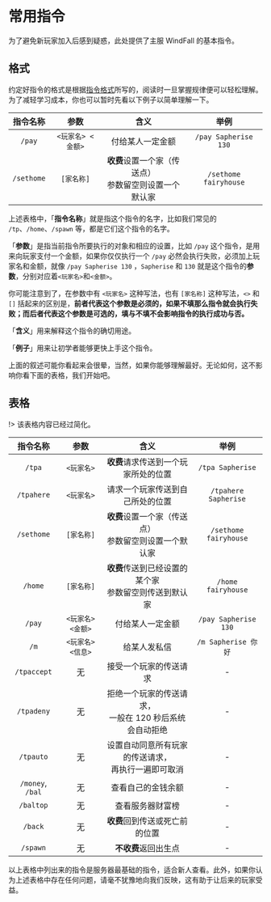 # 常用指令

为了避免新玩家加入后感到疑惑，此处提供了主服 WindFall 的基本指令。

## 格式

约定好指令的格式是根据[指令格式](//docs.sotap.dev/#/wiki/command-format.md)所写的，阅读时一旦掌握规律便可以轻松理解。为了减轻学习成本，你也可以暂时先看以下例子以简单理解一下。

|  指令名称  |       参数        |                           含义                           |         举例          |
| :--------: | :---------------: | :------------------------------------------------------: | :-------------------: |
|   `/pay`   | `<玩家名> <金额>` |                     付给某人一定金额                     | `/pay Sapherise 130`  |
| `/sethome` |    `[家名称]`     | **收费**设置一个家（传送点）<br>参数留空则设置一个默认家 | `/sethome fairyhouse` |

上述表格中，「**指令名称**」就是指这个指令的名字，比如我们常见的 `/tp`、`/home`、`/spawn` 等，都是它们这个指令的名字。

「**参数**」是指当前指令所要执行的对象和相应的设置，比如 `/pay` 这个指令，是用来向玩家支付一个金额，如果你仅仅执行一个 `/pay` 必然会执行失败，必须加上玩家名和金额，就像 `/pay Sapherise 130` ，`Sapherise` 和 `130` 就是这个指令的**参数**，分别对应着`<玩家名>`和`<金额>`。

你可能注意到了，在参数中有 `<玩家名>` 这种写法，也有 `[家名称]` 这种写法，`<>` 和 `[]` 括起来的区别是，**前者代表这个参数是必须的，如果不填那么指令就会执行失败；而后者代表这个参数是可选的，填与不填不会影响指令的执行成功与否。**

「**含义**」用来解释这个指令的确切用途。

「**例子**」用来让初学者能够更快上手这个指令。

上面的叙述可能你看起来会很晕，当然，如果你能够理解最好。无论如何，这不影响你看下面的表格，我们开始吧。

## 表格

!> 该表格内容已经过简化。

|     指令名称     |       参数        |                           含义                            |         举例          |
| :--------------: | :---------------: | :-------------------------------------------------------: | :-------------------: |
|      `/tpa`      |    `<玩家名>`     |           **收费**请求传送到一个玩家所处的位置            |   `/tpa Sapherise`    |
|    `/tpahere`    |    `<玩家名>`     |             请求一个玩家传送到自己所处的位置              | `/tpahere Sapherise`  |
|    `/sethome`    |    `[家名称]`     | **收费**设置一个家（传送点）<br>参数留空则设置一个默认家  | `/sethome fairyhouse` |
|     `/home`      |    `[家名称]`     | **收费**传送到已经设置的某个家<br>参数留空则传送到默认家  |  `/home fairyhouse`   |
|      `/pay`      | `<玩家名> <金额>` |                     付给某人一定金额                      | `/pay Sapherise 130`  |
|       `/m`       | `<玩家名> <信息>` |                       给某人发私信                        |  `/m Sapherise 你好`  |
|   `/tpaccept`    |        无         |                  接受一个玩家的传送请求                   |           -           |
|    `/tpadeny`    |        无         | 拒绝一个玩家的传送请求，<br>一般在 120 秒后系统会自动拒绝 |           -           |
|    `/tpauto`     |        无         |  设置自动同意所有玩家的传送请求，<br>再执行一遍即可取消   |           -           |
| `/money`, `/bal` |        无         |                    查看自己的金钱余额                     |           -           |
|    `/baltop`     |        无         |                     查看服务器财富榜                      |           -           |
|     `/back`      |        无         |              **收费**回到传送或死亡前的位置               |           -           |
|     `/spawn`     |        无         |                   **不收费**返回出生点                    |           -           |

以上表格中列出来的指令是服务器最基础的指令，适合新人查看。此外，如果你认为上述表格中存在任何问题，请毫不犹豫地向我们反映，这有助于让后来的玩家受益。
